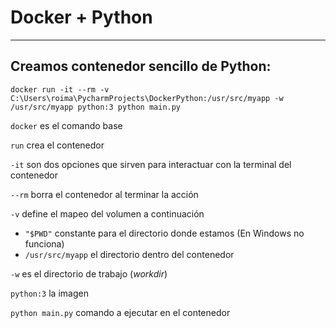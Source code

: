 # Docker + Python

---
## Creamos contenedor sencillo de Python:
    docker run -it --rm -v C:\Users\roima\PycharmProjects\DockerPython:/usr/src/myapp -w /usr/src/myapp python:3 python main.py

``docker`` es el comando base

``run`` crea el contenedor

``-it`` son dos opciones que sirven para interactuar con la terminal del contenedor

``--rm`` borra el contenedor al terminar la acción

``-v`` define el mapeo del volumen a continuación

- ``"$PWD"`` constante para el directorio donde estamos (En Windows no funciona)
- ``/usr/src/myapp`` el directorio dentro del contenedor

``-w`` es el directorio de trabajo (_workdir_)

``python:3`` la imagen

``python main.py`` comando a ejecutar en el contenedor 